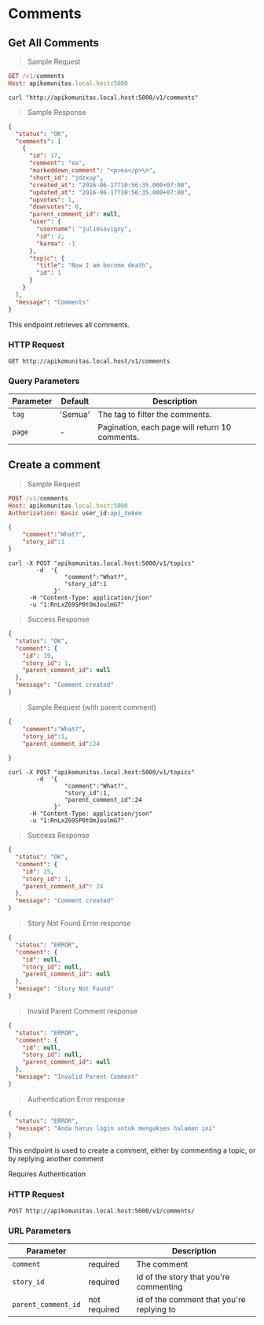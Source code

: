 # Comments

## Get All Comments

> Sample Request

```ruby
GET /v1/comments
Host: apikomunitas.local.host:5000
```

```shell
curl "http://apikomunitas.local.host:5000/v1/comments"
```

> Sample Response


```json
{
  "status": "OK",
  "comments": [
    {
      "id": 17,
      "comment": "ea",
      "markeddown_comment": "<p>ea</p>\n",
      "short_id": "jdzxuy",
      "created_at": "2016-06-17T10:56:35.000+07:00",
      "updated_at": "2016-06-17T10:56:35.000+07:00",
      "upvotes": 1,
      "downvotes": 0,
      "parent_comment_id": null,
      "user": {
        "username": "juliosavigny",
        "id": 2,
        "karma": -1
      },
      "topic": {
        "title": "Now I am become death",
        "id": 1
      }
    }
  ],
  "message": "Comments"
}
```


This endpoint retrieves all comments.

### HTTP Request

`GET http://apikomunitas.local.host/v1/comments `

### Query Parameters

Parameter | Default | Description
--------- | ------- | -----------
`tag` | 'Semua' | The tag to filter the comments.
`page` | - | Pagination, each page will return 10 comments.

## Create a comment

> Sample Request

```ruby
POST /v1/comments
Host: apikomunitas.local.host:5000
Authorization: Basic user_id:api_token
```

```json
{
    "comment":"What?",
    "story_id":1
}
```

```shell
curl -X POST "apikomunitas.local.host:5000/v1/topics"
        -d  '{
                "comment":"What?",
                "story_id":1
             }'
      -H "Content-Type: application/json" 
      -u "1:RnLxZ69SP0tOmJoulmG7"
```


> Success Response

```json
{
  "status": "OK",
  "comment": {
    "id": 19,
    "story_id": 1,
    "parent_comment_id": null
  },
  "message": "Comment created"
}
```

> Sample Request (with parent comment)

```json
{
    "comment":"What?",
    "story_id":1,
    "parent_comment_id":24
    
}
```

```shell
curl -X POST "apikomunitas.local.host:5000/v1/topics"
        -d  '{
                "comment":"What?",
                "story_id":1,
                "parent_comment_id":24
             }'
      -H "Content-Type: application/json" 
      -u "1:RnLxZ69SP0tOmJoulmG7"
```

> Success Response 

```json
{
  "status": "OK",
  "comment": {
    "id": 25,
    "story_id": 1,
    "parent_comment_id": 24
  },
  "message": "Comment created"
}
```
> Story Not Found Error response
```json
{
  "status": "ERROR",
  "comment": {
    "id": null,
    "story_id": null,
    "parent_comment_id": null
  },
  "message": "Story Not Found"
}
```
> Invalid Parent Comment response
```json
{
  "status": "ERROR",
  "comment": {
    "id": null,
    "story_id": null,
    "parent_comment_id": null
  },
  "message": "Invalid Parent Comment"
}
```
> Authentication Error response

```json
{
  "status": "ERROR",
  "message": "Anda harus login untuk mengakses halaman ini"
}
```

This endpoint is used to create a comment, either by commenting a topic, or by replying another comment
<aside class="notice"> Requires Authentication </aside>


### HTTP Request

`POST http://apikomunitas.local.host:5000/v1/comments/`

### URL Parameters

Parameter |        |Description
--------- | ------------ |-----------
`comment` | required |The comment
`story_id` | required | id of the story that you're commenting
`parent_comment_id` | not required | id of the comment that you're replying to
